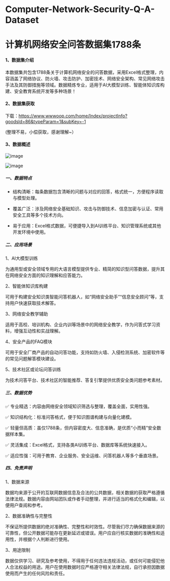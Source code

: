 # Computer-Network-Security-Q-A-Dataset
# 计算机网络安全问答数据集1788条

#### 1、数据集介绍

本数据集共包含1788条关于计算机网络安全的问答数据，采用Excel格式整理，内容涵盖了网络协议、防火墙、攻击防护、加密技术、网络安全架构、常见网络攻击手法及其防御措施等领域。数据精炼专业，适用于AI大模型训练、智能体知识库构建、安全教育系统开发等多种场景！

#### 2、数据集获取

下载：https://www.wwwoop.com/home/Index/projectInfo?goodsId=86&typeParam=1&subKey=-1

(整理不易，小偿获取，感谢理解~）

#### 3、数据概述

![image](https://github.com/user-attachments/assets/45657b08-bd84-4961-9a40-71028f510bed)

![image](https://github.com/user-attachments/assets/b924abca-62d6-4370-8415-6ac537645931)

##### 一、数据特点

- 结构清晰：每条数据包含清晰的问题与对应的回答，格式统一，方便程序读取与模型处理。

- 覆盖广泛：涉及网络安全基础知识、攻击与防御技术、信息加密与认证、常用安全工具等多个技术方向。

- 易于应用：Excel格式数据，可便捷导入到AI训练平台、知识管理系统或其他开发环境中使用。


##### 二、应用场景

1、AI大模型训练

为通用型或安全领域专用的大语言模型提供专业、精简的知识型问答数据，提升其在网络安全方面的知识理解和应答能力。

2、智能体知识库构建

可用于构建安全知识类智能问答机器人，如“网络安全助手”“信息安全顾问”等，支持用户快速获取技术解答。

3、网络安全教学辅助

适用于高校、培训机构、企业内训等场景中的网络安全教学，作为问答式学习资料，增强互动性和实战理解。

4、安全产品的FAQ模块

可用于安全厂商产品的自动问答功能，支持如防火墙、入侵检测系统、加密软件等的常见问题解答模块建设。

5、技术社区或论坛问答训练

为技术问答平台、技术社区的智能推荐、答复引擎提供优质安全类问题参考素材。

##### 三、数据优势

✅ 专业精选：内容由网络安全领域知识筛选与整理，覆盖全面，实用性强。

✅ 知识结构化：标准问答格式，便于知识图谱构建与向量化建模。

✅ 轻量但高质：虽仅1788条，但内容密度大、信息准确，是优质“小而精”安全数据样本集。

✅ 灵活集成：Excel格式，支持各类AI训练平台、数据库等系统快速接入。

✅ 适应性强：可用于教育、企业服务、安全运维、问答机器人等多个垂直场景。

##### 四、免责声明

1、数据来源

数据均来源于公开的互联网数据信息及合法的公共数据，相关数据的获取严格遵循法律法规。数据内容由网站团队或作者手动整理，并进行适当的格式化和编辑，以便用户查阅和参考。

2、数据准确性与完整性

不保证所提供数据的绝对准确性、完整性和时效性。尽管我们尽力确保数据来源的可靠性，但公开数据可能存在更新延迟或错误。用户应自行核实数据的准确性和适用性，并根据个人判断进行使用。

3、用途限制

数据仅供学习、研究及参考使用，不得用于任何违法违规活动，或任何可能侵犯他人合法权益的用途。用户在使用数据时应严格遵守相关法律法规，自行承担因数据使用而产生的任何风险和责任。
